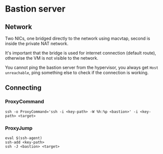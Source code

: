 # Bastion server

## Network

Two NICs, one bridged directly to the network using macvtap, second is inside the private NAT network.

It's important that the bridge is used for internet connection (default route), otherwise the VM is not visible to the network.

You cannot ping the bastion server from the hypervisor, you always get ```Host unreachable```, ping something else to check if the connection is working.

## Connecting

### ProxyCommand

```ssh -o ProxyCommand='ssh -i <key-path> -W %h:%p <bastion>' -i <key-path> <target>```

### ProxyJump

```
eval $(ssh-agent)
ssh-add <key-path>
ssh -J <bastion> <target>
```
